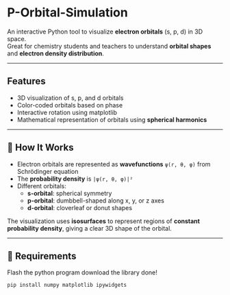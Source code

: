 # P-Orbital-Simulation

An interactive Python tool to visualize **electron orbitals** (s, p, d) in 3D space.  
Great for chemistry students and teachers to understand **orbital shapes** and **electron density distribution**.

---

##  Features
-  3D visualization of s, p, and d orbitals  
-  Color-coded orbitals based on phase  
-  Interactive rotation using matplotlib  
-  Mathematical representation of orbitals using **spherical harmonics**  

---

## 🧠 How It Works

- Electron orbitals are represented as **wavefunctions** `ψ(r, θ, φ)`  from Schrödinger equation
- The **probability density** is `|ψ(r, θ, φ)|²`  
- Different orbitals:
  - **s-orbital**: spherical symmetry  
  - **p-orbital**: dumbbell-shaped along x, y, or z axes  
  - **d-orbital**: cloverleaf or donut shapes  

The visualization uses **isosurfaces** to represent regions of **constant probability density**, giving a clear 3D shape of the orbital.

---

## 🧰 Requirements

Flash the python program download the library done!

```bash
pip install numpy matplotlib ipywidgets

